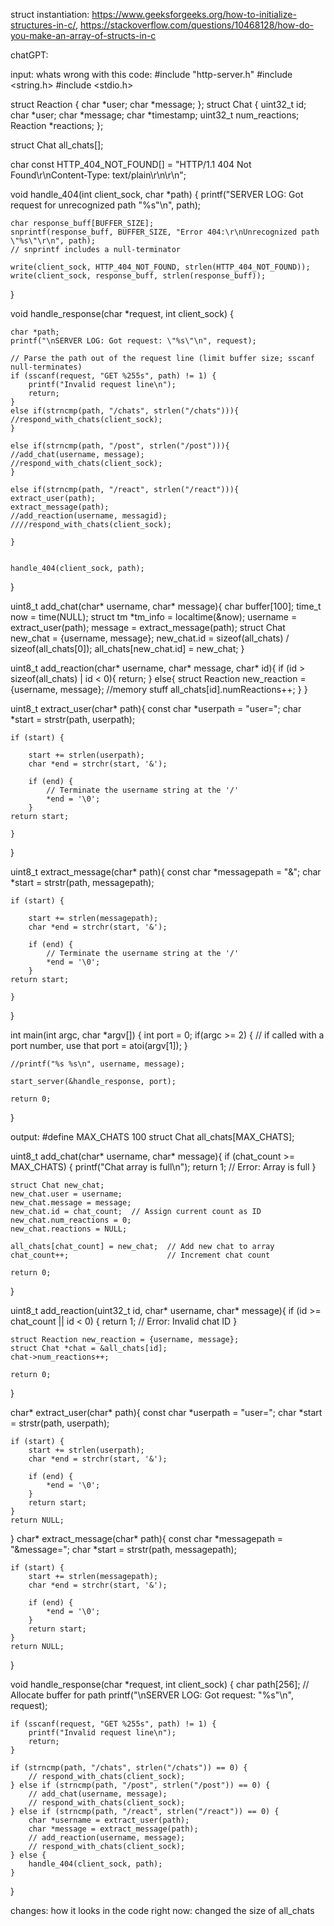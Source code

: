 struct instantiation: https://www.geeksforgeeks.org/how-to-initialize-structures-in-c/, https://stackoverflow.com/questions/10468128/how-do-you-make-an-array-of-structs-in-c 


chatGPT:

input: 
whats wrong with this code:
#include "http-server.h"
#include <string.h>
#include <stdio.h>

struct Reaction {
    char *user;
    char *message;
};
struct Chat {
    uint32_t id;
    char *user;
    char *message;
    char *timestamp;
    uint32_t num_reactions;
    Reaction *reactions;
};

struct Chat all_chats[];

char const HTTP_404_NOT_FOUND[] = "HTTP/1.1 404 Not Found\r\nContent-Type: text/plain\r\n\r\n";

void handle_404(int client_sock, char *path)  {
    printf("SERVER LOG: Got request for unrecognized path \"%s\"\n", path);

    char response_buff[BUFFER_SIZE];
    snprintf(response_buff, BUFFER_SIZE, "Error 404:\r\nUnrecognized path \"%s\"\r\n", path);
    // snprintf includes a null-terminator

    write(client_sock, HTTP_404_NOT_FOUND, strlen(HTTP_404_NOT_FOUND));
    write(client_sock, response_buff, strlen(response_buff));

}


void handle_response(char *request, int client_sock) {
	
	char *path;
    printf("\nSERVER LOG: Got request: \"%s\"\n", request);

    // Parse the path out of the request line (limit buffer size; sscanf null-terminates)
    if (sscanf(request, "GET %255s", path) != 1) {
        printf("Invalid request line\n");
        return;
    }
    else if(strncmp(path, "/chats", strlen("/chats"))){
	//respond_with_chats(client_sock);	
    }

    else if(strncmp(path, "/post", strlen("/post"))){
	//add_chat(username, message);
	//respond_with_chats(client_sock);
    }

    else if(strncmp(path, "/react", strlen("/react"))){
	extract_user(path);
	extract_message(path);
	//add_reaction(username, messagid);
	////respond_with_chats(client_sock);

    }


    handle_404(client_sock, path);
}

uint8_t add_chat(char* username, char* message){
	char buffer[100];
    	time_t now = time(NULL);
    	struct tm *tm_info = localtime(&now);
	username = extract_user(path);
	message = extract_message(path);
	struct Chat new_chat = {username, message};
	new_chat.id = sizeof(all_chats) / sizeof(all_chats[0]);
	all_chats[new_chat.id] = new_chat;
}

uint8_t add_reaction(char* username, char* message, char* id){
	if (id > sizeof(all_chats) | id < 0){
		return;
	}
	else{
		struct Reaction new_reaction = {username, message}; 
		//memory stuff
		all_chats[id].numReactions++;
	}
}

uint8_t extract_user(char* path){
	const char *userpath = "user=";
    	char *start = strstr(path, userpath);

    if (start) {
        
        start += strlen(userpath); 
        char *end = strchr(start, '&');

        if (end) {
            // Terminate the username string at the '/'
            *end = '\0';
        }
	return start;
	
    }
}

uint8_t extract_message(char* path){
	const char *messagepath = "&";
    	char *start = strstr(path, messagepath);

    if (start) {
        
        start += strlen(messagepath);
        char *end = strchr(start, '&');

        if (end) {
            // Terminate the username string at the '/'
            *end = '\0';
        }
	return start;
	
    }
}

int main(int argc, char *argv[]) {
    int port = 0;
    if(argc >= 2) { // if called with a port number, use that
        port = atoi(argv[1]);
    }
	



    //printf("%s %s\n", username, message);

    start_server(&handle_response, port);
    
    return 0;
}

output: 
#define MAX_CHATS 100
struct Chat all_chats[MAX_CHATS];

uint8_t add_chat(char* username, char* message){
    if (chat_count >= MAX_CHATS) {
        printf("Chat array is full\n");
        return 1;  // Error: Array is full
    }
    
    struct Chat new_chat;
    new_chat.user = username;
    new_chat.message = message;
    new_chat.id = chat_count;  // Assign current count as ID
    new_chat.num_reactions = 0;
    new_chat.reactions = NULL;

    all_chats[chat_count] = new_chat;  // Add new chat to array
    chat_count++;                      // Increment chat count

    return 0;
}

uint8_t add_reaction(uint32_t id, char* username, char* message){
    if (id >= chat_count || id < 0) {
        return 1;  // Error: Invalid chat ID
    }
    
    struct Reaction new_reaction = {username, message};
    struct Chat *chat = &all_chats[id];
    chat->num_reactions++;
    
    return 0;
}

char* extract_user(char* path){
    const char *userpath = "user=";
    char *start = strstr(path, userpath);

    if (start) {
        start += strlen(userpath); 
        char *end = strchr(start, '&');

        if (end) {
            *end = '\0';
        }
        return start;
    }
    return NULL;
}
char* extract_message(char* path){
    const char *messagepath = "&message=";
    char *start = strstr(path, messagepath);

    if (start) {
        start += strlen(messagepath);
        char *end = strchr(start, '&');

        if (end) {
            *end = '\0';
        }
        return start;
    }
    return NULL;
}

void handle_response(char *request, int client_sock) {
    char path[256];  // Allocate buffer for path
    printf("\nSERVER LOG: Got request: \"%s\"\n", request);

    if (sscanf(request, "GET %255s", path) != 1) {
        printf("Invalid request line\n");
        return;
    }

    if (strncmp(path, "/chats", strlen("/chats")) == 0) {
        // respond_with_chats(client_sock);	
    } else if (strncmp(path, "/post", strlen("/post")) == 0) {
        // add_chat(username, message);
        // respond_with_chats(client_sock);
    } else if (strncmp(path, "/react", strlen("/react")) == 0) {
        char *username = extract_user(path);
        char *message = extract_message(path);
        // add_reaction(username, message);
        // respond_with_chats(client_sock);
    } else {
        handle_404(client_sock, path);
    }
}

changes: how it looks in the code right now: changed the size of all_chats

